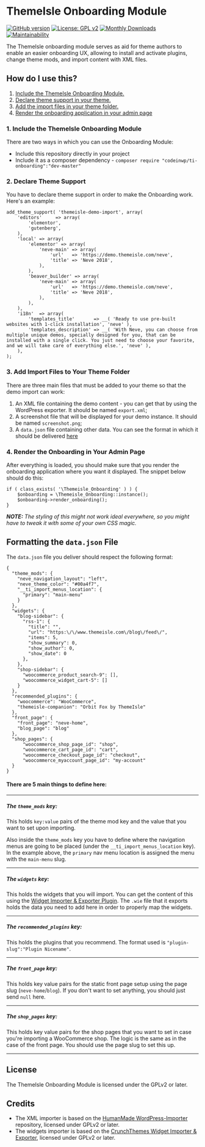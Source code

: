 # ThemeIsle Onboarding Module[![GitHub version](https://badge.fury.io/gh/Codeinwp%2Fti-onboarding.svg)](https://github.com/codeinwp/ti-onboarding)[![License: GPL v2](https://img.shields.io/badge/License-GPL%20v2-blue.svg)](https://www.gnu.org/licenses/gpl-2.0) [![Monthly Downloads](https://poser.pugx.org/codeinwp/ti-onboarding/d/monthly)](https://packagist.org/packages/codeinwp/ti-onboarding)[![Maintainability](https://api.codeclimate.com/v1/badges/0293152ac77178ca8718/maintainability)](https://codeclimate.com/github/abaicus/ti-onboarding/maintainability)The ThemeIsle onboarding module serves as aid for theme authors to enable an easier onboarding UX, allowing to install and activate plugins, change theme mods, and import content with XML files.How do I use this?---1. [Include the ThemeIsle Onboarding Module.](#1-include-the-themeisle-onboarding-module)2. [Declare theme support in your theme.](#2-declare-theme-support)3. [Add the import files in your theme folder.](#3-add-import-files-to-your-theme-folder)4. [Render the onboarding application in your admin page](#4-render-the-onboarding-in-your-admin-page)### 1. Include the ThemeIsle Onboarding ModuleThere are two ways in which you can use the Onboarding Module: - Include this repository directly in your project- Include it as a composer dependency - `composer require "codeinwp/ti-onboarding":"dev-master"`### 2. Declare Theme SupportYou have to declare theme support in order to make the Onboarding work. Here's an example:```add_theme_support( 'themeisle-demo-import', array(	'editors'     => array(		'elementor',		'gutenberg',	),	'local' => array(		'elementor' => array(			'neve-main' => array(				'url'   => 'https://demo.themeisle.com/neve',				'title' => 'Neve 2018',			),		),		'beaver_builder' => array(			'neve-main' => array(				'url'   => 'https://demo.themeisle.com/neve',				'title' => 'Neve 2018',			),		),	),	'i18n'  => array(		'templates_title'       => __( 'Ready to use pre-built websites with 1-click installation', 'neve' ),		'templates_description' => __( 'With Neve, you can choose from multiple unique demos, specially designed for you, that can be installed with a single click. You just need to choose your favorite, and we will take care of everything else.', 'neve' ),	),);```### 3. Add Import Files to Your Theme FolderThere are three main files that must be added to your theme so that the demo import can work:1. An XML file containing the demo content - you can get that by using the WordPress exporter. It should be named `export.xml`;2. A screenshot file that will be displayed for your demo instance. It should be named `screenshot.png`;4. A `data.json` file containing other data. You can see the format in which it should be delivered [here](#-formatting-the-datajson-file)### 4. Render the Onboarding in Your Admin PageAfter everything is loaded, you should make sure that you render the onboarding application where you want it displayed.The snippet below should do this:```if ( class_exists( '\Themeisle_Onboarding' ) ) {	$onboarding = \Themeisle_Onboarding::instance();	$onboarding->render_onboarding();}```_**NOTE:** The styling of this might not work ideal everywhere, so you might have to tweak it with some of your own CSS magic._  Formatting the `data.json` File---The `data.json` file you deliver should respect the following format:```{  "theme_mods": {	"neve_navigation_layout": "left",	"neve_theme_color": "#00a4f7",  	"__ti_import_menus_location": {	  "primary": "main-menu"	}  },   "widgets": {	"blog-sidebar": {	  "rss-1": {		"title": "",		"url": "https:\/\/www.themeisle.com\/blog\/feed\/",		"items": 5,		"show_summary": 0,		"show_author": 0,		"show_date": 0	  },	},	"shop-sidebar": {	  "woocommerce_product_search-9": [],	  "woocommerce_widget_cart-5": []	}  },  "recommended_plugins": {	"woocommerce": "WooCommerce",	"themeisle-companion": "Orbit Fox by ThemeIsle"  },  "front_page": {	"front_page": "neve-home",	"blog_page": "blog"  },  "shop_pages": {	  "woocommerce_shop_page_id": "shop",	  "woocommerce_cart_page_id": "cart",	  "woocommerce_checkout_page_id": "checkout",	  "woocommerce_myaccount_page_id": "my-account"  }}```#### There are 5 main things to define here: ---##### The `theme_mods` key:This holds `key:value` pairs of the theme mod key and the value that you want to set upon importing.Also inside the `theme_mods` key you have to define where the navigation menus are going to be placed (under the `__ti_import_menus_location` key). In the example above, the `primary` nav menu location is assigned the menu with the `main-menu` slug. ---##### The `widgets` key:This holds the widgets that you will import. You can get the content of this using the [Widget Importer & Exporter Plugin](https://wordpress.org/plugins/widget-importer-exporter/). The `.wie` file that it exports holds the data you need to add here in order to properly map the widgets.---##### The `recommended_plugins` key:This holds the plugins that you recommend. The format used is `"plugin-slug":"Plugin Nicename"`.---##### The `front_page` key:This holds key value pairs for the static front page setup using the page slug (`neve-home`/`blog`). If you don't want to set anything, you should just send `null` here.---##### The `shop_pages` key:This holds key value pairs for the shop pages that you want to set in case you're importing a WooCommerce shop. The logic is the same as in the case of the front page. You should use the page slug to set this up.---License---The ThemeIsle Onboarding Module is licensed under the GPLv2 or later. Credits---- The XML importer is based on the [HumanMade WordPress-Importer](https://github.com/humanmade/WordPress-Importer) repository, licensed under GPLv2 or later.- The widgets importer is based on the [CrunchThemes Widget Importer & Exporter](https://github.com/churchthemes/widget-importer-exporter), licensed under GPLv2 or later.